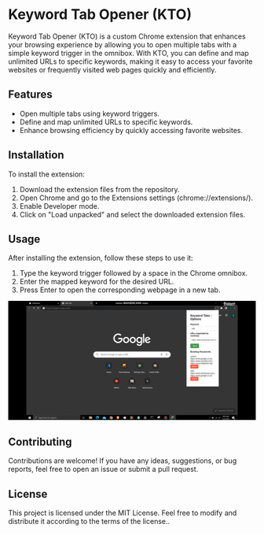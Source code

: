 <!DOCTYPE html>
<html>

<body>

  <h1>Keyword Tab Opener (KTO)</h1>

  <p>Keyword Tab Opener (KTO) is a custom Chrome extension that enhances your browsing experience by allowing you to open multiple tabs with a simple keyword trigger in the omnibox. With KTO, you can define and map unlimited URLs to specific keywords, making it easy to access your favorite websites or frequently visited web pages quickly and efficiently.</p>

  <h2>Features</h2>

  <ul>
    <li>Open multiple tabs using keyword triggers.</li>
    <li>Define and map unlimited URLs to specific keywords.</li>
    <li>Enhance browsing efficiency by quickly accessing favorite websites.</li>
  </ul>

  <h2>Installation</h2>

  <p>To install the extension:</p>
  <ol>
    <li>Download the extension files from the repository.</li>
    <li>Open Chrome and go to the Extensions settings (chrome://extensions/).</li>
    <li>Enable Developer mode.</li>
    <li>Click on "Load unpacked" and select the downloaded extension files.</li>
  </ol>

  <h2>Usage</h2>

  <p>After installing the extension, follow these steps to use it:</p>
  <ol>
    <li>Type the keyword trigger followed by a space in the Chrome omnibox.</li>
    <li>Enter the mapped keyword for the desired URL.</li>
    <li>Press Enter to open the corresponding webpage in a new tab.</li>
  </ol>


[![Tutorial Video](thumbnail.png)](https://raw.githubusercontent.com/udithanuwanw/Keyword-Tab-Opener--KTO-/2529bbbf05dd20819a8210b4f8eb2cb3db1d333c/tutorial-video.mp4)


  <h2>Contributing</h2>

  <p>Contributions are welcome! If you have any ideas, suggestions, or bug reports, feel free to open an issue or submit a pull request.</p>

  <h2>License</h2>

  <p>This project is licensed under the MIT License. Feel free to modify and distribute it according to the terms of the license..</p>

</body>
</html>
